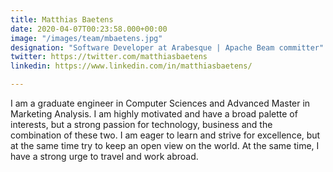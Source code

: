 ```yaml
---
title: Matthias Baetens
date: 2020-04-07T00:23:58.000+00:00
image: "/images/team/mbaetens.jpg"
designation: "Software Developer at Arabesque | Apache Beam committer"
twitter: https://twitter.com/matthiasbaetens
linkedin: https://www.linkedin.com/in/matthiasbaetens/

---
```


I am a graduate engineer in Computer Sciences and Advanced Master in Marketing Analysis. I am highly motivated and have a broad palette of interests, but a strong passion for technology, business and the combination of these two. I am eager to learn and strive for excellence, but at the same time try to keep an open view on the world. At the same time, I have a strong urge to travel and work abroad. 

